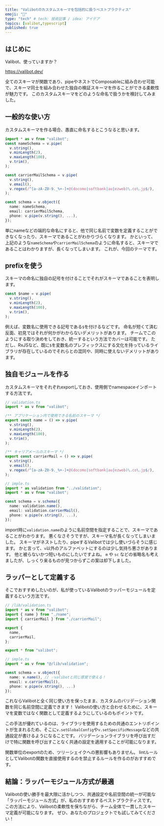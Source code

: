 ```yaml
---
title: "Valibotのカスタムスキーマを包括的に扱うベストプラクティス"
emoji: "🧩"
type: "tech" # tech: 技術記事 / idea: アイデア
topics: [valibot,typescript]
published: true
---
```


## はじめに

Valibot、使っていますか？

https://valibot.dev/

全てのスキーマが関数であり、pipeやネストでComposableに組み合わせ可能で、スキーマ同士を組み合わせた独自の検証スキーマを作ることができる柔軟性が魅力です。
このカスタムスキーマをどのような命名で扱うかを検討してみました。

## 一般的な使い方

カスタムスキーマを作る場合、愚直に命名するとこうなると思います。

```ts
import * as v from "valibot";
const nameSchema = v.pipe(
  v.string(),
  v.minLength(2),
  v.maxLength(100),
  v.trim(),
);

const carrierMailSchema = v.pipe(
  v.string(),
  v.email(),
  v.regex(/^[a-zA-Z0-9._%+-]+@(docomo|softbank|au|ezweb)\.co\.jp$/),
);

const schema = v.object({
  name: nameSchema,
  email: carrierMailSchema,
  phone: v.pipe(v.string(), ...),
});
```

単にnameなどの端的な命名にすると、他で同じ名前で変数を定義することができなくなったり、スキーマであることがわかりづらくなります。
かといって、上記のような`nameSchema`や`carrierMailSchema`のように命名すると、スキーマであることはわかりますが、長くなってしまいます。
これが、今回のテーマです。

## prefixを使う

スキーマの命名に独自の記号を付けることでそれがスキーマであることを表明します。

```ts
const $name = v.pipe(
  v.string(),
  v.minLength(2),
  v.maxLength(100),
  v.trim(),
);
```

例えば、変数名に使用できる記号である`$`を付けるなどです。
命名が短くて済む反面、初見ではそれが何かがわからないデメリットがあります。
チームでこのようにする取り決めをしておき、統一するという方法でカバーは可能です。
ただし、RxJSなど、既に`$`を変数名のプレフィックスにする文化を持っているライブラリが存在しているのでそれらとの混同や、同時に使えないデメリットがあります。

## 独自モジュールを作る

カスタムスキーマをそれぞれexportしておき、使用側でnamespaceインポートする方法です。

```ts
// validation.ts
import * as v from "valibot";

/** アプリケーション内で使用できる名前のスキーマ */
export const name = () => v.pipe(
  v.string(),
  v.minLength(2),
  v.maxLength(100),
  v.trim(),
);

/** キャリアメールのスキーマ */
export const carrierMail = () => v.pipe(
  v.string(),
  v.email(),
  v.regex(/^[a-zA-Z0-9._%+-]+@(docomo|softbank|au|ezweb)\.co\.jp$/),
);

// imple.ts
import * as validation from "../validation";
import * as v from "valibot";

const schema = v.schema({
  name: validation.name(),
  email: validation.carrierMail(),
  phone: v.pipe(v.string(), ...),
});
```

import時に`validation.name`のように名前空間を指定することで、スキーマであることがわかります。
悪くなさそうですが、スキーマ名が長くなってしまいました。
スキーマがネストしたり、pipeするValibotでは少し使いづらそうに感じます。
かと言って、`v`以外のアルファベットにするのは少し気持ち悪さがあります。
他と被らないかつ短いものにしたいですよね。
`m` や `sc` などの省略名も考えましたが、しっくり来るものが見つからずこの案は却下しました。

## ラッパーとして定義する

そこでおすすめしたいのが、私が使っているValibotのラッパーモジュールを定義するという方法です。

```ts
// /lib/validation.ts
import * as v from "valibot";
import { name } from "./name";
import { carrierMail } from "./carrierMail";

export {
  name,
  carrierMail,
};

export * from "valibot";

// imple.ts
import * as v from "@/lib/validation";

const schema = v.object({
  name: v.name(), // ✅valibotと同じ感覚で使える！
  email: v.carrierMail(),
  phone: v.pipe(v.string(), ...)
});
```

これならValibotと全く同じ使い方を保ったまま、カスタムのバリデーション関数を同じ名前空間に定義できます！
Valibotの使い方と合わせるために、スキーマを変数ではなく関数として定義するようにしているのもポイントです。

この手法が優れているのは、ライブラリを使用するための共通のエントリポイントが生まれるため、そこに`v.setGlobalConfig`や`v.setSpecificMessage`などの共通設定が書けるようになることです。
バリデーションライブラリを呼び出すだけで特に関数を呼び出すことなく共通の設定を適用することが可能になります。

関数単位のexportのため、ツリーシェイクへの悪影響もありません。
lintルールとしてValibotの関数を直接使用するのを禁止するルールを作るのがおすすめです。

## 結論：ラッパーモジュール方式が最適

Valibotの使い勝手を最大限に活かしつつ、共通設定や名前空間の統一が可能な「ラッパーモジュール方式」が、私のおすすめするベストプラクティスです。
この方法により、Valibotの柔軟性を保ちながら、チーム全体で一貫したスキーマ定義が可能になります。
ぜひ、あなたのプロジェクトでも試してみてください！